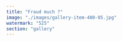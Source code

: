 ```yaml
---
title: "Fraud much ?"
image: "./images/gallery-item-480-05.jpg"
watermark: "525"
section: "gallery"
---
```

